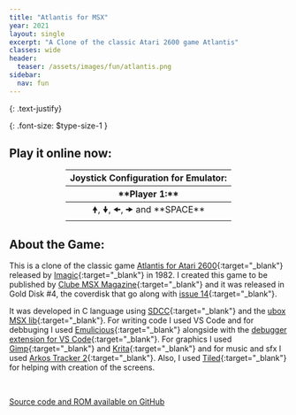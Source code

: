 ```yaml
---
title: "Atlantis for MSX"
year: 2021
layout: single
excerpt: "A Clone of the classic Atari 2600 game Atlantis"
classes: wide
header:
  teaser: /assets/images/fun/atlantis.png
sidebar:
  nav: fun
---
```


{: .text-justify}

{: .font-size: $type-size-1 }

##  Play it online now:

<div id="wmsx" style="text-align: center; margin: 0 auto 0 auto; horizontal-align:middle;">
  <div id="keys">
    <table style="text-align: center; margin: 0 auto 0 auto; horizontal-align:middle; display: initial;">
      <thead>
        <tr>
          <th style="text-align: center;" class="header" colspan="2">Joystick Configuration for Emulator:</th>
        </tr>
        <tr>
          <th style="text-align: center;" class="header" markdown="span">**Player 1:**</th>
        </tr>
      </thead>
      <tr>
        <td style="text-align: center;" markdown="span">&#x1F81D;, &#x1F81F;, &#x1F81C;, &#x1F81E; and **SPACE**</td>
      </tr>
    </table>
  </div>
  <div id="wmsx-screen" style="box-shadow: 2px 2px 10px rgba(0, 0, 0, .7);"></div>
</div>

<script src="{{ base.url | prepend: site.url }}/assets/js/wmsx.js">
</script>
<script>
    WMSX.MACHINE = "MSX1";
    WMSX.CARTRIDGE1_URL = "{{ base.url | prepend: site.url }}/assets/misc/atlantis.rom";
</script>

## About the Game:

This is a clone of the classic game [Atlantis for Atari 2600](https://en.wikipedia.org/wiki/Atlantis_(video_game)){:target="_blank"} released by [Imagic](https://en.wikipedia.org/wiki/Imagic){:target="_blank"} in 1982. I created this game to be published by [Clube MSX Magazine](https://www.clubemsx.com.br){:target="_blank"} and it was released in Gold Disk #4, the coverdisk that go along with [issue 14](https://www.clubemsx.com.br/produto/revista-clube-msx-14-en/){:target="_blank"}.

It was developed in C language using [SDCC](https://sdcc.sourceforge.net){:target="_blank"} and the [ubox MSX lib](https://www.usebox.net/jjm/ubox-msx-lib/){:target="_blank"}. For writing code I used VS Code and for debbuging I used [Emulicious](https://emulicious.net){:target="_blank"} alongside with the [debugger extension for VS Code](https://marketplace.visualstudio.com/items?itemName=emulicious.emulicious-debugger){:target="_blank"}. For graphics I used [Gimp](https://www.gimp.org){:target="_blank"} and [Krita](https://krita.org){:target="_blank"} and for music and sfx I used [Arkos Tracker 2](https://www.julien-nevo.com/arkostracker/){:target="_blank"}. Also, I used [Tiled](https://www.mapeditor.org){:target="_blank"} for helping with creation of the screens.

<br />

<a href="https://github.com/carluciosk8/atlantis" target="_blank" title="Source code on GitHub"><i class="fab fa-fw fa-github"></i>Source code and ROM available on GitHub</a>

